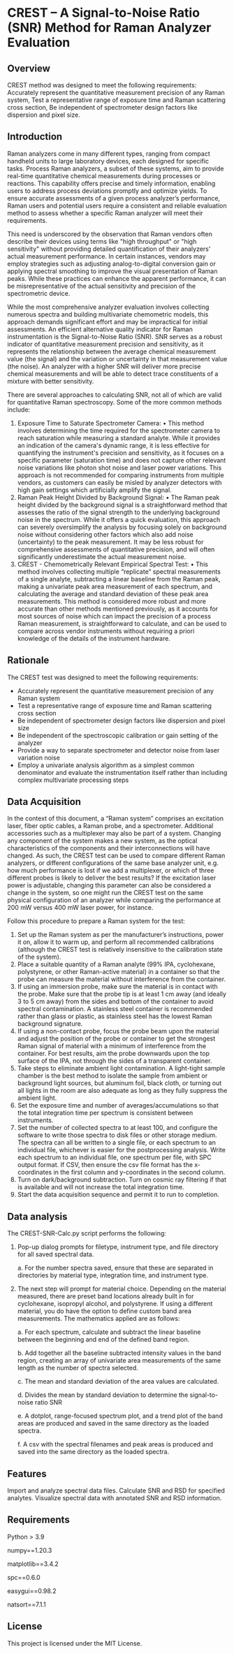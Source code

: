 # CREST – A Signal-to-Noise Ratio (SNR) Method for Raman Analyzer Evaluation

## Overview
CREST method was designed to meet the following requirements:  Accurately represent the quantitative measurement precision of any Raman system, Test a representative range of exposure time and Raman scattering cross section, Be independent of spectrometer design factors like dispersion and pixel size.

## Introduction

Raman analyzers come in many different types, ranging from compact handheld units to large laboratory devices, each designed for specific tasks. Process Raman analyzers, a subset of these systems, aim to provide real-time quantitative chemical measurements during processes or reactions. This capability offers precise and timely information, enabling users to address process deviations promptly and optimize yields. To ensure accurate assessments of a given process analyzer’s performance, Raman users and potential users require a consistent and reliable evaluation method to assess whether a specific Raman analyzer will meet their requirements.

This need is underscored by the observation that Raman vendors often describe their devices using terms like "high throughput" or "high sensitivity" without providing detailed quantification of their analyzers' actual measurement performance. In certain instances, vendors may employ strategies such as adjusting analog-to-digital conversion gain or applying spectral smoothing to improve the visual presentation of Raman peaks. While these practices can enhance the apparent performance, it can be misrepresentative of the actual sensitivity and precision of the spectrometric device.

While the most comprehensive analyzer evaluation involves collecting numerous spectra and building multivariate chemometric models, this approach demands significant effort and may be impractical for initial assessments. An efficient alternative quality indicator for Raman instrumentation is the Signal-to-Noise Ratio (SNR). SNR serves as a robust indicator of quantitative measurement precision and sensitivity, as it represents the relationship between the average chemical measurement value (the signal) and the variation or uncertainty in that measurement value (the noise). An analyzer with a higher SNR will deliver more precise chemical measurements and will be able to detect trace constituents of a mixture with better sensitivity. 

There are several approaches to calculating SNR, not all of which are valid for quantitative Raman spectroscopy. Some of the more common methods include: 
1.	Exposure Time to Saturate Spectrometer Camera:
•	This method involves determining the time required for the spectrometer camera to reach saturation while measuring a standard analyte. While it provides an indication of the camera's dynamic range, it is less effective for quantifying the instrument's precision and sensitivity, as it focuses on a specific parameter (saturation time) and does not capture other relevant noise variations like photon shot noise and laser power variations. This approach is not recommended for comparing instruments from multiple vendors, as customers can easily be misled by analyzer detectors with high gain settings which artificially amplify the signal.
2.	Raman Peak Height Divided by Background Signal:
•	The Raman peak height divided by the background signal is a straightforward method that assesses the ratio of the signal strength to the underlying background noise in the spectrum. While it offers a quick evaluation, this approach can severely  oversimplify the analysis by focusing solely on background noise without considering other factors which also add noise (uncertainty) to the peak measurement. It may be less robust for comprehensive assessments of quantitative precision, and will often significantly underestimate the actual measurement noise.
3.	CREST - Chemometrically Relevant Empirical Spectral Test:
•	This method involves collecting multiple “replicate” spectral measurements of a single analyte, subtracting a linear baseline from the Raman peak, making a univariate peak area measurement of each spectrum, and calculating the average and standard deviation of these peak area measurements.  This method is considered more robust and more accurate than other methods mentioned previously, as it accounts for most sources of noise which can impact the precision of a process Raman measurement, is straightforward to calculate, and can be used to compare across vendor instruments without requiring a priori knowledge of the details of the instrument hardware. 

## Rationale

The CREST test was designed to meet the following requirements:

- Accurately represent the quantitative measurement precision of any Raman system
- Test a representative range of exposure time and Raman scattering cross section
- Be independent of spectrometer design factors like dispersion and pixel size
- Be independent of the spectroscopic calibration or gain setting of the analyzer
- Provide a way to separate spectrometer and detector noise from laser variation noise
- Employ a univariate analysis algorithm as a simplest common denominator and evaluate the instrumentation itself rather than including complex multivariate processing steps

## Data Acquisition

In the context of this document, a “Raman system” comprises an excitation laser, fiber optic cables, a Raman probe, and a spectrometer. Additional accessories such as a multiplexer may also be part of a system. Changing any component of the system makes a new system, as the optical characteristics of the components and their interconnections will have changed. As such, the CREST test can be used to compare different Raman analyzers, or different configurations of the same base analyzer unit, e.g. how much performance is lost if we add a multiplexer, or which of three different probes is likely to deliver the best results? If the excitation laser power is adjustable, changing this parameter can also be considered a change in the system, so one might run the CREST test on the same physical configuration of an analyzer while comparing the performance at 200 mW versus 400 mW laser power, for instance.

Follow this procedure to prepare a Raman system for the test:

1.	Set up the Raman system as per the manufacturer’s instructions, power it on, allow it to warm up, and perform all recommended calibrations (although the CREST test is relatively insensitive to the calibration state of the system).
2.	Place a suitable quantity of a Raman analyte (99% IPA, cyclohexane, polystyrene, or other Raman-active material) in a container so that the probe can measure the material without interference from the container. 
3.	If using an immersion probe, make sure the material is in contact with the probe. Make sure that the probe tip is at least 1 cm away (and ideally 3 to 5 cm away) from the sides and bottom of the container to avoid spectral contamination. A stainless steel container is recommended rather than glass or plastic, as stainless steel has the lowest Raman background signature.
4.	If using a non-contact probe, focus the probe beam upon the material and adjust the position of the probe or container to get the strongest Raman signal of material with a minimum of interference from the container. For best results, aim the probe downwards upon the top surface of the IPA, not through the sides of a transparent container.
5.	Take steps to eliminate ambient light contamination. A light-tight sample chamber is the best method to isolate the sample from ambient or background light sources, but aluminum foil, black cloth, or turning out all lights in the room are also adequate as long as they fully suppress the ambient light.
6.	Set the exposure time and number of averages/accumulations so that the total integration time per spectrum is consistent between instruments.
7.	Set the number of collected spectra to at least 100, and configure the software to write those spectra to disk files or other storage medium. The spectra can all be written to a single file, or each spectrum to an individual file, whichever is easier for the postprocessing analysis. Write each spectrum to an individual file, one spectrum per file, with SPC output format. If CSV, then ensure the csv file format has the x-coordinates in the first column and y-coordinates in the second column.
8.	Turn on dark/background subtraction. Turn on cosmic ray filtering if that is available and will not increase the total integration time.
9.	Start the data acquisition sequence and permit it to run to completion.


## Data analysis

The CREST-SNR-Calc.py script performs the following:

1.	Pop-up dialog prompts for filetype, instrument type, and file directory for all saved spectral data.
   
    a. For the number spectra saved, ensure that these are separated in directories by material type, integration time, and instrument type.

2. The next step will prompt for material choice. Depending on the material measured, there are preset band locations already built in for cyclohexane, isopropyl alcohol, and polystyrene. If using a different material, you do have the option to define custom band area measurements. The mathematics applied are as follows:

  	a. For each spectrum, calculate and subtract the linear baseline between the beginning and end of the defined band region.
   
    b. Add together all the baseline subtracted intensity values in the band region, creating an array of univariate area measurements of the same length as the number of spectra selected. 
  	
    c. The mean and standard deviation of the area values are calculated.
  	 	
    d. Divides the mean by standard deviation to determine the signal-to-noise ratio SNR

    e. A dotplot, range-focused spectrum plot, and a trend plot of the band areas are produced and saved in the same directory as the loaded spectra.

    f. A csv with the spectral filenames and peak areas is produced and saved into the same directory as the loaded spectra. 


## Features
Import and analyze spectral data files.
Calculate SNR and RSD for specified analytes.
Visualize spectral data with annotated SNR and RSD information.

## Requirements
Python > 3.9

numpy==1.20.3

matplotlib==3.4.2

spc==0.6.0

easygui==0.98.2

natsort==7.1.1


## License
This project is licensed under the MIT License.




